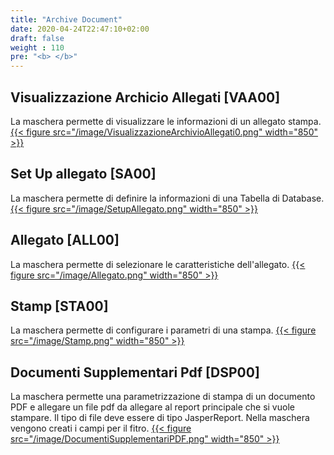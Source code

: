 ```yaml
---
title: "Archive Document"
date: 2020-04-24T22:47:10+02:00
draft: false
weight : 110
pre: "<b> </b>"
---
```

## Visualizzazione Archicio Allegati [VAA00]
La maschera permette di visualizzare le informazioni di un allegato stampa.
[{{< figure src="/image/VisualizzazioneArchivioAllegati0.png"  width="850"  >}}](/image/VisualizzazioneArchivioAllegati0.png)
## Set Up allegato [SA00]
La maschera permette di definire la informazioni di una Tabella di Database.
[{{< figure src="/image/SetupAllegato.png"  width="850"  >}}](/image/SetupAllegato.png)
## Allegato [ALL00]
La maschera permette di selezionare le caratteristiche dell'allegato.
[{{< figure src="/image/Allegato.png"  width="850"  >}}](/image/Allegato.png)
## Stamp [STA00]
La maschera permette di configurare i parametri di una stampa.
[{{< figure src="/image/Stamp.png"  width="850"  >}}](/image/Stamp.png)
## Documenti Supplementari Pdf [DSP00]
La maschera permette una parametrizzazione di stampa di un documento PDF e allegare un file pdf da allegare al report principale che si vuole stampare.
Il tipo di file deve essere di tipo JasperReport.
Nella maschera vengono creati i campi per il fitro.
[{{< figure src="/image/DocumentiSupplementariPDF.png"  width="850"  >}}](/image/DocumentiSupplementariPDF.png)
